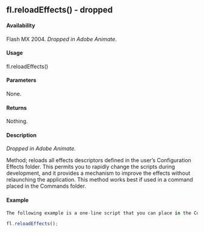 ## fl.reloadEffects() - dropped

#### Availability

Flash MX 2004. *Dropped in Adobe Animate*.

#### Usage

fl.reloadEffects()

#### Parameters

None.

#### Returns

Nothing.

#### Description

*Dropped in Adobe Animate.*

Method; reloads all effects descriptors defined in the user’s Configuration Effects folder. This permits you to rapidly change the scripts during development, and it provides a mechanism to improve the effects without relaunching the application. This method works best if used in a command placed in the Commands folder.

#### Example

```javascript
The following example is a one-line script that you can place in the Commands folder. When you need to reload effects, go to the Commands menu and execute the script.

fl.reloadEffects();

```